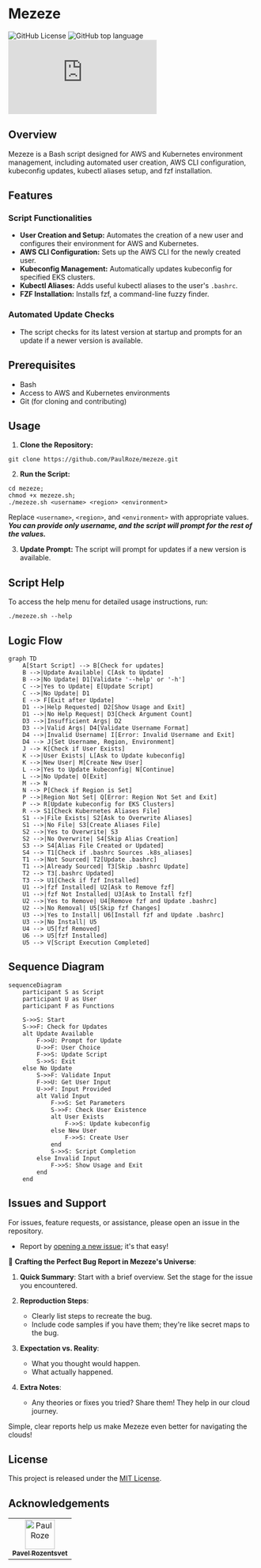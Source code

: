 # Mezeze

![GitHub License](https://img.shields.io/github/license/PaulRoze/mezeze)
![GitHub top language](https://img.shields.io/github/languages/top/PaulRoze/mezeze)
![GitHub file size in bytes on a specified ref (branch/commit/tag)](https://img.shields.io/github/size/PaulRoze/mezeze/mezeze.sh?label=mezeze.sh)

## Overview
Mezeze is a Bash script designed for AWS and Kubernetes environment management, including automated user creation, AWS CLI configuration, kubeconfig updates, kubectl aliases setup, and fzf installation.
## Features

### Script Functionalities
- **User Creation and Setup:** Automates the creation of a new user and configures their environment for AWS and Kubernetes.
- **AWS CLI Configuration:** Sets up the AWS CLI for the newly created user.
- **Kubeconfig Management:** Automatically updates kubeconfig for specified EKS clusters.
- **Kubectl Aliases:** Adds useful kubectl aliases to the user's `.bashrc`.
- **FZF Installation:** Installs fzf, a command-line fuzzy finder.

### Automated Update Checks
- The script checks for its latest version at startup and prompts for an update if a newer version is available.

## Prerequisites
- Bash
- Access to AWS and Kubernetes environments
- Git (for cloning and contributing)

## Usage

1. **Clone the Repository:**
```
git clone https://github.com/PaulRoze/mezeze.git
```
2. **Run the Script:**
```
cd mezeze;
chmod +x mezeze.sh;
./mezeze.sh <username> <region> <environment>
```
Replace `<username>`, `<region>`, and `<environment>` with appropriate values.
**_You can provide only username, and the script will prompt for the rest of the values._**

3. **Update Prompt:**
The script will prompt for updates if a new version is available.

## Script Help
To access the help menu for detailed usage instructions, run:
```
./mezeze.sh --help
```

## Logic Flow
```mermaid
graph TD
    A[Start Script] --> B[Check for updates]
    B -->|Update Available| C[Ask to Update]
    B -->|No Update| D1[Validate '--help' or '-h']
    C -->|Yes to Update| E[Update Script]
    C -->|No Update| D1
    E --> F[Exit after Update]
    D1 -->|Help Requested| D2[Show Usage and Exit]
    D1 -->|No Help Request| D3[Check Argument Count]
    D3 -->|Insufficient Args| D2
    D3 -->|Valid Args| D4[Validate Username Format]
    D4 -->|Invalid Username| I[Error: Invalid Username and Exit]
    D4 --> J[Set Username, Region, Environment]
    J --> K[Check if User Exists]
    K -->|User Exists| L[Ask to Update kubeconfig]
    K -->|New User| M[Create New User]
    L -->|Yes to Update kubeconfig| N[Continue]
    L -->|No Update| O[Exit]
    M --> N
    N --> P[Check if Region is Set]
    P -->|Region Not Set| Q[Error: Region Not Set and Exit]
    P --> R[Update kubeconfig for EKS Clusters]
    R --> S1[Check Kubernetes Aliases File]
    S1 -->|File Exists| S2[Ask to Overwrite Aliases]
    S1 -->|No File| S3[Create Aliases File]
    S2 -->|Yes to Overwrite| S3
    S2 -->|No Overwrite| S4[Skip Alias Creation]
    S3 --> S4[Alias File Created or Updated]
    S4 --> T1[Check if .bashrc Sources .k8s_aliases]
    T1 -->|Not Sourced| T2[Update .bashrc]
    T1 -->|Already Sourced| T3[Skip .bashrc Update]
    T2 --> T3[.bashrc Updated]
    T3 --> U1[Check if fzf Installed]
    U1 -->|fzf Installed| U2[Ask to Remove fzf]
    U1 -->|fzf Not Installed| U3[Ask to Install fzf]
    U2 -->|Yes to Remove| U4[Remove fzf and Update .bashrc]
    U2 -->|No Removal| U5[Skip fzf Changes]
    U3 -->|Yes to Install| U6[Install fzf and Update .bashrc]
    U3 -->|No Install| U5
    U4 --> U5[fzf Removed]
    U6 --> U5[fzf Installed]
    U5 --> V[Script Execution Completed]
```
## Sequence Diagram
```mermaid
sequenceDiagram
    participant S as Script
    participant U as User
    participant F as Functions

    S->>S: Start
    S->>F: Check for Updates
    alt Update Available
        F->>U: Prompt for Update
        U->>F: User Choice
        F->>S: Update Script
        S->>S: Exit
    else No Update
        S->>F: Validate Input
        F->>U: Get User Input
        U->>F: Input Provided
        alt Valid Input
            F->>S: Set Parameters
            S->>F: Check User Existence
            alt User Exists
                F->>S: Update kubeconfig
            else New User
                F->>S: Create User
            end
            S->>S: Script Completion
        else Invalid Input
            F->>S: Show Usage and Exit
        end
    end
```
## Issues and Support
For issues, feature requests, or assistance, please open an issue in the repository.
* Report by [opening a new issue](https://github.com/PaulRoze/mezeze/issues/new); it's that easy!

🌌 **Crafting the Perfect Bug Report in Mezeze's Universe**:

1. **Quick Summary**: Start with a brief overview. Set the stage for the issue you encountered.

2. **Reproduction Steps**:
   - Clearly list steps to recreate the bug.
   - Include code samples if you have them; they're like secret maps to the bug.

3. **Expectation vs. Reality**:
   - What you thought would happen.
   - What actually happened.

4. **Extra Notes**:
   - Any theories or fixes you tried? Share them! They help in our cloud journey.

Simple, clear reports help us make Mezeze even better for navigating the clouds!


## License
This project is released under the [MIT License](LICENSE).

## Acknowledgements

<!-- readme: collaborators,contributors -start -->
<table>
<tr>
    <td align="center">
        <a href="https://github.com/PaulRoze">
            <img src="https://avatars.githubusercontent.com/u/111685920?v=4" width="60;" alt="PaulRoze"/>
            <br />
            <sub><b>Pavel Rozentsvet</b></sub>
        </a>
    </td></tr>
</table>
<!-- readme: collaborators,contributors -end -->
